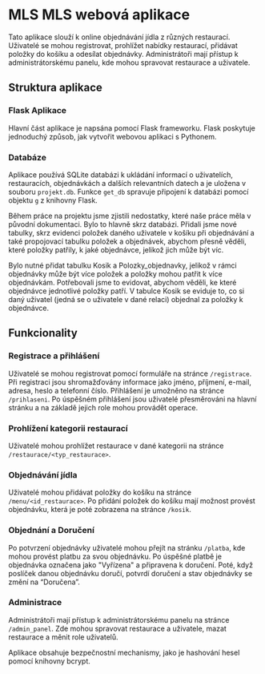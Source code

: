 # MLS MLS webová aplikace

Tato aplikace slouží k online objednávání jídla z různých restaurací. Uživatelé se mohou registrovat, prohlížet nabídky restaurací, přidávat položky do košíku a odesílat objednávky. Administrátoři mají přístup k administrátorskému panelu, kde mohou spravovat restaurace a uživatele.

## Struktura aplikace

### Flask Aplikace

Hlavní část aplikace je napsána pomocí Flask frameworku. Flask poskytuje jednoduchý způsob, jak vytvořit webovou aplikaci s Pythonem.

### Databáze

Aplikace používá SQLite databázi k ukládání informací o uživatelích, restauracích, objednávkách a dalších relevantních datech a je uložena v souboru `projekt.db`. Funkce `get_db` spravuje připojení k databázi pomocí objektu `g` z knihovny Flask.

Během práce na projektu jsme zjistili nedostatky, které naše práce měla v původní dokumentaci. Bylo to hlavně skrz databázi. Přidali jsme nové tabulky, skrz evidenci položek daného uživatele v košíku při objednávání a také propojovací tabulku položek a objednávek, abychom přesně věděli, které položky patřily, k jaké objednávce, jelikož jich může být víc.

Bylo nutné přidat tabulku Kosik a Polozky_objednavky, jelikož v rámci objednávky může být více položek a položky mohou patřit k více objednávkám. Potřebovali jsme to evidovat, abychom věděli, ke které objednávce jednotlivé položky patří. V tabulce Kosik se eviduje to, co si daný uživatel (jedná se o uživatele v dané relaci) objednal za položky k objednávce.

## Funkcionality

### Registrace a přihlášení

Uživatelé se mohou registrovat pomocí formuláře na stránce `/registrace`. Při registraci jsou shromažďovány informace jako jméno, příjmení, e-mail, adresa, heslo a telefonní číslo. Přihlášení je umožněno na stránce `/prihlaseni`. Po úspěšném přihlášení jsou uživatelé přesměrováni na hlavní stránku a na základě jejich role mohou provádět operace.

### Prohlížení kategorii restaurací

Uživatelé mohou prohlížet restaurace v dané kategorii na stránce `/restaurace/<typ_restaurace>`.

### Objednávání jídla

Uživatelé mohou přidávat položky do košíku na stránce `/menu/<id_restaurace>`. Po přidání položek do košíku mají možnost provést objednávku, která je poté zobrazena na stránce `/kosik`.

### Objednání a Doručení

Po potvrzení objednávky uživatelé mohou přejít na stránku `/platba`, kde mohou provést platbu za svou objednávku. Po úspěšné platbě je objednávka označena jako "Vyřízena" a připravena k doručení. Poté, když poslíček danou objednávku doručí, potvrdí doručení a stav objednávky se změní na “Doručena”.

### Administrace

Administrátoři mají přístup k administrátorskému panelu na stránce `/admin_panel`. Zde mohou spravovat restaurace a uživatele, mazat restaurace a měnit role uživatelů.

Aplikace obsahuje bezpečnostní mechanismy, jako je hashování hesel pomocí knihovny bcrypt.
